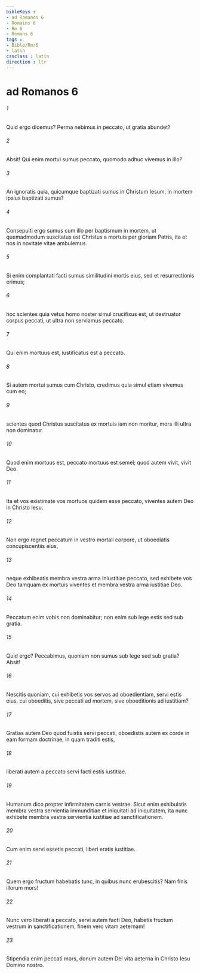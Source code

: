```yaml
---
bibleKeys : 
- ad Romanos 6
- Romains 6
- Rm 6
- Romans 6
tags : 
- Bible/Rm/6
- latin
cssclass : latin
direction : ltr
---
```


# ad Romanos 6

###### 1
Quid ergo dicemus? Perma nebimus in peccato, ut gratia abundet?
###### 2
Absit! Qui enim mortui sumus peccato, quomodo adhuc vivemus in illo? 
###### 3
An ignoratis quia, quicumque baptizati sumus in Christum Iesum, in mortem ipsius baptizati sumus? 
###### 4
Consepulti ergo sumus cum illo per baptismum in mortem, ut quemadmodum suscitatus est Christus a mortuis per gloriam Patris, ita et nos in novitate vitae ambulemus. 
###### 5
Si enim complantati facti sumus similitudini mortis eius, sed et resurrectionis erimus; 
###### 6
hoc scientes quia vetus homo noster simul crucifixus est, ut destruatur corpus peccati, ut ultra non serviamus peccato. 
###### 7
Qui enim mortuus est, iustificatus est a peccato.
###### 8
Si autem mortui sumus cum Christo, credimus quia simul etiam vivemus cum eo; 
###### 9
scientes quod Christus suscitatus ex mortuis iam non moritur, mors illi ultra non dominatur. 
###### 10
Quod enim mortuus est, peccato mortuus est semel; quod autem vivit, vivit Deo. 
###### 11
Ita et vos existimate vos mortuos quidem esse peccato, viventes autem Deo in Christo Iesu.
###### 12
Non ergo regnet peccatum in vestro mortali corpore, ut oboediatis concupiscentiis eius, 
###### 13
neque exhibeatis membra vestra arma iniustitiae peccato, sed exhibete vos Deo tamquam ex mortuis viventes et membra vestra arma iustitiae Deo. 
###### 14
Peccatum enim vobis non dominabitur; non enim sub lege estis sed sub gratia.
###### 15
Quid ergo? Peccabimus, quoniam non sumus sub lege sed sub gratia? Absit! 
###### 16
Nescitis quoniam, cui exhibetis vos servos ad oboedientiam, servi estis eius, cui oboeditis, sive peccati ad mortem, sive oboeditionis ad iustitiam? 
###### 17
Gratias autem Deo quod fuistis servi peccati, oboedistis autem ex corde in eam formam doctrinae, in quam traditi estis, 
###### 18
liberati autem a peccato servi facti estis iustitiae.
###### 19
Humanum dico propter infirmitatem carnis vestrae. Sicut enim exhibuistis membra vestra servientia immunditiae et iniquitati ad iniquitatem, ita nunc exhibete membra vestra servientia iustitiae ad sanctificationem. 
###### 20
Cum enim servi essetis peccati, liberi eratis iustitiae. 
###### 21
Quem ergo fructum habebatis tunc, in quibus nunc erubescitis? Nam finis illorum mors! 
###### 22
Nunc vero liberati a peccato, servi autem facti Deo, habetis fructum vestrum in sanctificationem, finem vero vitam aeternam! 
###### 23
Stipendia enim peccati mors, donum autem Dei vita aeterna in Christo Iesu Domino nostro.
